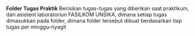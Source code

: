 **Folder Tugas Praktik**
Berisikan tugas-tugas yang diberikan saat praktikum, dari asistent laboratoriun FASILKOM UNSIKA, dimana setiap tugas dimasukkan pada folder, dimana folder tersebut dibuat berdasarkan tiap tugas per minggu-nyagit